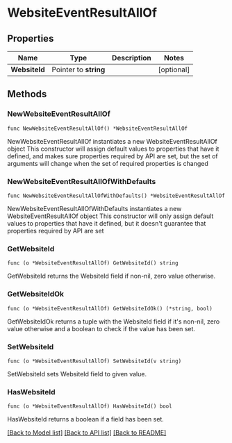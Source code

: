 # WebsiteEventResultAllOf

## Properties

Name | Type | Description | Notes
------------ | ------------- | ------------- | -------------
**WebsiteId** | Pointer to **string** |  | [optional] 

## Methods

### NewWebsiteEventResultAllOf

`func NewWebsiteEventResultAllOf() *WebsiteEventResultAllOf`

NewWebsiteEventResultAllOf instantiates a new WebsiteEventResultAllOf object
This constructor will assign default values to properties that have it defined,
and makes sure properties required by API are set, but the set of arguments
will change when the set of required properties is changed

### NewWebsiteEventResultAllOfWithDefaults

`func NewWebsiteEventResultAllOfWithDefaults() *WebsiteEventResultAllOf`

NewWebsiteEventResultAllOfWithDefaults instantiates a new WebsiteEventResultAllOf object
This constructor will only assign default values to properties that have it defined,
but it doesn't guarantee that properties required by API are set

### GetWebsiteId

`func (o *WebsiteEventResultAllOf) GetWebsiteId() string`

GetWebsiteId returns the WebsiteId field if non-nil, zero value otherwise.

### GetWebsiteIdOk

`func (o *WebsiteEventResultAllOf) GetWebsiteIdOk() (*string, bool)`

GetWebsiteIdOk returns a tuple with the WebsiteId field if it's non-nil, zero value otherwise
and a boolean to check if the value has been set.

### SetWebsiteId

`func (o *WebsiteEventResultAllOf) SetWebsiteId(v string)`

SetWebsiteId sets WebsiteId field to given value.

### HasWebsiteId

`func (o *WebsiteEventResultAllOf) HasWebsiteId() bool`

HasWebsiteId returns a boolean if a field has been set.


[[Back to Model list]](../README.md#documentation-for-models) [[Back to API list]](../README.md#documentation-for-api-endpoints) [[Back to README]](../README.md)


